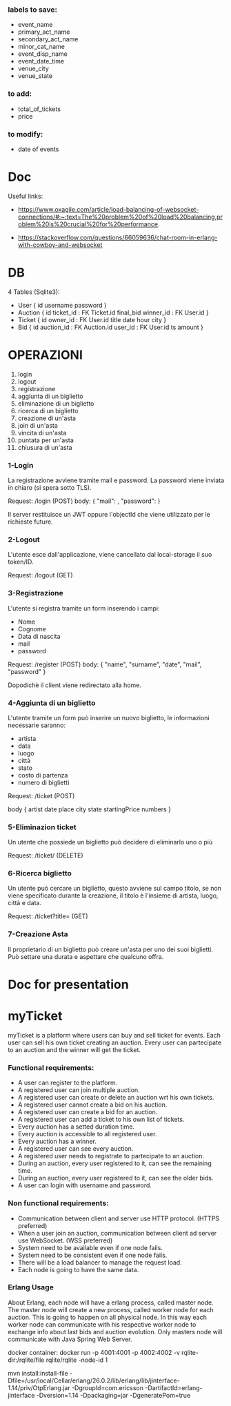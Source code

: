 ### labels to save:
- event_name
- primary_act_name
- secondary_act_name
- minor_cat_name
- event_disp_name
- event_date_time
- venue_city
- venue_state

### to add:
- total_of_tickets
- price

### to modify:
- date of events

# Doc
Useful links:
- https://www.oxagile.com/article/load-balancing-of-websocket-connections/#:~:text=The%20problem%20of%20load%20balancing,problem%20is%20crucial%20for%20performance.

- https://stackoverflow.com/questions/66059636/chat-room-in-erlang-with-cowboy-and-websocket

# DB
4 Tables (Sqlite3):
- User {
    id
    username
    password
}
- Auction {
    id
    ticket_id : FK Ticket.id
    final_bid
    winner_id : FK User.id
}
- Ticket {
    id
    owner_id : FK User.id
    title
    date
    hour
    city
}
- Bid {
    id
    auction_id : FK Auction.id
    user_id : FK User.id
    ts
    amount
}


# OPERAZIONI
1. login
2. logout
3. registrazione
4. aggiunta di un biglietto
5. eliminazione di un biglietto
6. ricerca di un biglietto
7. creazione di un'asta
8. join di un'asta
9. vincita di un'asta
10. puntata per un'asta
11. chiusura di un'asta

### 1-Login
La registrazione avviene tramite mail e password. La password viene inviata in chiaro (si spera sotto TLS).

Request: /login (POST)
body: 
{
    "mail": ,
    "password": 
}

Il server restituisce un JWT oppure l'objectId che viene utilizzato per le richieste future.

### 2-Logout
L'utente esce dall'applicazione, viene cancellato dal local-storage il suo token/ID.

Request: /logout (GET)

### 3-Registrazione
L'utente si registra tramite un form inserendo i campi:

- Nome
- Cognome
- Data di nascita
- mail
- password

Request: /register (POST)
body:
{
    "name",
    "surname",
    "date",
    "mail",
    "password"
}

Dopodichè il client viene redirectato alla home.

### 4-Aggiunta di un biglietto
L'utente tramite un form può inserire un nuovo biglietto, le informazioni necessarie saranno:

- artista
- data
- luogo
- città
- stato
- costo di partenza
- numero di biglietti

Request: /ticket (POST)

body
{
    artist
    date
    place
    city
    state
    startingPrice
    numbers
}

### 5-Eliminazion ticket
Un utente che possiede un biglietto può decidere di eliminarlo uno o più

Request: /ticket/<ticketID> (DELETE)

### 6-Ricerca biglietto
Un utente può cercare un biglietto, questo avviene sul campo titolo, se non viene specificato durante la creazione, il titolo è l'insieme di artista, luogo, città e data.

Request: /ticket?title= (GET)

### 7-Creazione Asta
Il proprietario di un biglietto può creare un'asta per uno dei suoi biglietti. Può settare una durata e aspettare che qualcuno offra. 


# Doc for presentation

# myTicket
myTicket is a platform where users can buy and sell ticket for events. Each user can sell his own ticket creating an auction. Every user can partecipate to an auction and the winner will get the ticket.

### Functional requirements:
- A user can register to the platform.
- A registered user can join multiple auction.
- A registered user can create or delete an auction wrt his own tickets.
- A registered user cannot create a bid on his auction.
- A registered user can create a bid for an auction.
- A registered user can add a ticket to his own list of tickets.
- Every auction has a setted duration time.
- Every auction is accessible to all registered user.
- Every auction has a winner.
- A registered user can see every auction.
- A registered user needs to registrate to partecipate to an auction.
- During an auction, every user registered to it, can see the remaining time.
- During an auction, every user registered to it, can see the older bids.
- A user can login with username and password.

### Non functional requirements:
- Communication between client and server use HTTP protocol. (HTTPS preferred)
- When a user join an auction, communication between client ad server use WebSocket. (WSS preferred)
- System need to be available even if one node fails.
- System need to be consistent even if one node fails.
- There will be a load balancer to manage the request load.
- Each node is going to have the same data.

### Erlang Usage
About Erlang, each node will have a erlang process, called master node. The master node will create a new process, called worker node for each auction. This is going to happen on all physical node. In this way each worker node can communicate with his respective worker node to exchange info about last bids and auction evolution. Only masters node will communicate with Java Spring Web Server.


docker container:
docker run  -p 4001:4001 -p 4002:4002 -v rqlite-dir:/rqlite/file rqlite/rqlite -node-id 1

mvn install:install-file -Dfile=/usr/local/Cellar/erlang/26.0.2/lib/erlang/lib/jinterface-1.14/priv/OtpErlang.jar -DgroupId=com.ericsson -DartifactId=erlang-jinterface -Dversion=1.14 -Dpackaging=jar -DgeneratePom=true